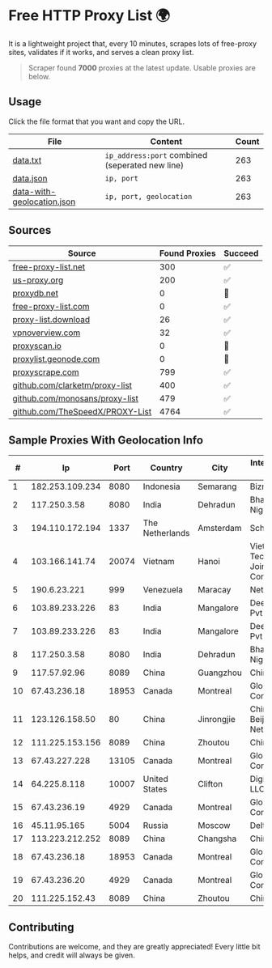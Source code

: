 
# Free HTTP Proxy List 🌍

It is a lightweight project that, every 10 minutes, scrapes lots of free-proxy sites, validates if it works, and serves a clean proxy list.


> Scraper found **7000** proxies at the latest update. Usable proxies are below.

## Usage

Click the file format that you want and copy the URL.


|File|Content|Count|
|----|-------|-----|
|[data.txt](https://raw.githubusercontent.com/themiralay/Proxy-List-World/master/data.txt)|`ip_address:port` combined (seperated new line)|263|
|[data.json](https://raw.githubusercontent.com/themiralay/Proxy-List-World/master/data.json)|`ip, port`|263|
|[data-with-geolocation.json](https://raw.githubusercontent.com/themiralay/Proxy-List-World/master/data-with-geolocation.json)|`ip, port, geolocation`|263|

## Sources

|Source|Found Proxies|Succeed|
|------|-------------|-------|
|[free-proxy-list.net](https://free-proxy-list.net)|300|✅|
|[us-proxy.org](https://www.us-proxy.org)|200|✅|
|[proxydb.net](http://proxydb.net)|0|🚫|
|[free-proxy-list.com](https://free-proxy-list.com/?page=&port=&type%5B%5D=http&type%5B%5D=https&up_time=0&search=Search)|0|✅|
|[proxy-list.download](https://www.proxy-list.download/HTTP)|26|✅|
|[vpnoverview.com](https://vpnoverview.com/privacy/anonymous-browsing/free-proxy-servers)|32|✅|
|[proxyscan.io](https://www.proxyscan.io)|0|🚫|
|[proxylist.geonode.com](https://proxylist.geonode.com/api/proxy-list?limit=300&page=1&sort_by=lastChecked&sort_type=desc&protocols=http,https)|0|🚫|
|[proxyscrape.com](https://api.proxyscrape.com/v2/?request=displayproxies&protocol=http&timeout=10000&country=all&ssl=all&anonymity=all)|799|✅|
|[github.com/clarketm/proxy-list](https://raw.githubusercontent.com/clarketm/proxy-list/master/proxy-list-raw.txt)|400|✅|
|[github.com/monosans/proxy-list](https://raw.githubusercontent.com/monosans/proxy-list/main/proxies/http.txt)|479|✅|
|[github.com/TheSpeedX/PROXY-List](https://raw.githubusercontent.com/TheSpeedX/PROXY-List/master/http.txt)|4764|✅|


## Sample Proxies With Geolocation Info

|#|Ip|Port|Country|City|Internet Service Provider|
|-|--|----|-------|----|-------------------------|
|1|182.253.109.234|8080|Indonesia|Semarang|Biznet Metronet|
|2|117.250.3.58|8080|India|Dehradun|Bharat Sanchar Nigam Ltd|
|3|194.110.172.194|1337|The Netherlands|Amsterdam|Schokker IT B.V.|
|4|103.166.141.74|20074|Vietnam|Hanoi|Viet NAM Cloud Technology Joint Stock Company|
|5|190.6.23.221|999|Venezuela|Maracay|Net Uno|
|6|103.89.233.226|83|India|Mangalore|Deenet Services Pvt Ltd|
|7|103.89.233.226|83|India|Mangalore|Deenet Services Pvt Ltd|
|8|117.250.3.58|8080|India|Dehradun|Bharat Sanchar Nigam Ltd|
|9|117.57.92.96|8089|China|Guangzhou|Chinanet|
|10|67.43.236.18|18953|Canada|Montreal|GloboTech Communications|
|11|123.126.158.50|80|China|Jinrongjie|China Unicom Beijing Province Network|
|12|111.225.153.156|8089|China|Zhoutou|China Telecom|
|13|67.43.227.228|13105|Canada|Montreal|GloboTech Communications|
|14|64.225.8.118|10007|United States|Clifton|DigitalOcean, LLC|
|15|67.43.236.19|4929|Canada|Montreal|GloboTech Communications|
|16|45.11.95.165|5004|Russia|Moscow|Delta Ltd|
|17|113.223.212.252|8089|China|Changsha|Chinanet|
|18|67.43.236.18|18953|Canada|Montreal|GloboTech Communications|
|19|67.43.236.20|4929|Canada|Montreal|GloboTech Communications|
|20|111.225.152.43|8089|China|Zhoutou|China Telecom|



## Contributing

Contributions are welcome, and they are greatly appreciated! Every
little bit helps, and credit will always be given.

